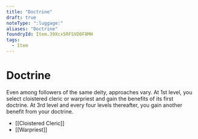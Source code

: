 ```yaml
---
title: "Doctrine"
draft: true
noteType: ":luggage:"
aliases: "Doctrine"
foundryId: Item.39Xcx5RFSVD0F8MH
tags:
  - Item
---
```


# Doctrine

Even among followers of the same deity, approaches vary. At 1st level, you select cloistered cleric or warpriest and gain the benefits of its first doctrine. At 3rd level and every four levels thereafter, you gain another benefit from your doctrine.

*   [[Cloistered Cleric]]
*   [[Warpriest]]
